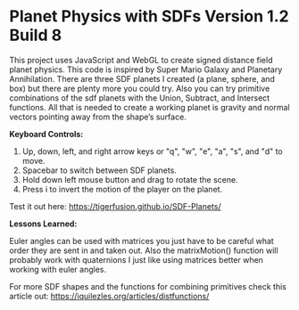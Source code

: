 # Planet Physics with SDFs Version 1.2 Build 8
This project uses JavaScript and WebGL to create signed distance field planet physics. This code is inspired by Super Mario Galaxy and Planetary Annihilation. There are three SDF planets I created (a plane, sphere, and box) but there are plenty more you could try. Also you can try primitive combinations of the sdf planets with the Union, Subtract, and Intersect functions. All that is needed to create a working planet is gravity and normal vectors pointing away from the shape’s surface.

<b>Keyboard Controls:</b>

1) Up, down, left, and right arrow keys or "q", "w", "e", "a", "s", and "d" to move.<br>
2) Spacebar to switch between SDF planets.<br>
3) Hold down left mouse button and drag to rotate the scene.<br>
4) Press i to invert the motion of the player on the planet.

Test it out here: https://tigerfusion.github.io/SDF-Planets/

<b>Lessons Learned:</b>

Euler angles can be used with matrices you just have to be careful what order they are sent in and taken out. Also the matrixMotion() function will probably work with quaternions I just like using matrices better when working with euler angles.

For more SDF shapes and the functions for combining primitives check this article out:
https://iquilezles.org/articles/distfunctions/
